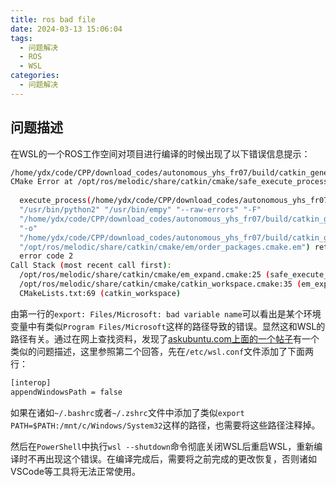 ```yaml
---
title: ros bad file
date: 2024-03-13 15:06:04
tags:
  - 问题解决
  - ROS
  - WSL
categories:
  - 问题解决
---
```


## 问题描述

在WSL的一个ROS工作空间对项目进行编译的时候出现了以下错误信息提示：

```bash
/home/ydx/code/CPP/download_codes/autonomous_yhs_fr07/build/catkin_generated/env_cached.sh: 12: export: Files/Microsoft: bad variable name
CMake Error at /opt/ros/melodic/share/catkin/cmake/safe_execute_process.cmake:11 (message):
  
  execute_process(/home/ydx/code/CPP/download_codes/autonomous_yhs_fr07/build/catkin_generated/env_cached.sh
  "/usr/bin/python2" "/usr/bin/empy" "--raw-errors" "-F"
  "/home/ydx/code/CPP/download_codes/autonomous_yhs_fr07/build/catkin_generated/order_packages.py"
  "-o"
  "/home/ydx/code/CPP/download_codes/autonomous_yhs_fr07/build/catkin_generated/order_packages.cmake"
  "/opt/ros/melodic/share/catkin/cmake/em/order_packages.cmake.em") returned
  error code 2
Call Stack (most recent call first):
  /opt/ros/melodic/share/catkin/cmake/em_expand.cmake:25 (safe_execute_process)
  /opt/ros/melodic/share/catkin/cmake/catkin_workspace.cmake:35 (em_expand)
  CMakeLists.txt:69 (catkin_workspace)
```

由第一行的`export: Files/Microsoft: bad variable name`可以看出是某个环境变量中有类似`Program Files/Microsoft`这样的路径导致的错误。显然这和WSL的路径有关。通过在网上查找资料，发现了[askubuntu.com上面的一个帖子](https://askubuntu.com/questions/1354999/bad-variable-name-error-on-wsl)有一个类似的问题描述，这里参照第二个回答，先在`/etc/wsl.conf`文件添加了下面两行：

```bash
[interop]
appendWindowsPath = false
```

如果在诸如`~/.bashrc`或者`~/.zshrc`文件中添加了类似`export PATH=$PATH:/mnt/c/Windows/System32`这样的路径，也需要将这些路径注释掉。

然后在`PowerShell`中执行`wsl --shutdown`命令彻底关闭WSL后重启WSL，重新编译时不再出现这个错误。在编译完成后，需要将之前完成的更改恢复，否则诸如VSCode等工具将无法正常使用。
